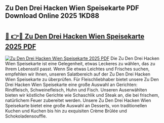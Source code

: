 ## Zu Den Drei Hacken Wien Speisekarte PDF Download Online 2025 1KD88

# <h2><a href="http://gc8aphh.nevu.top/?p=Zu+Den+Drei+Hacken+Wien+Speisekarte">🔗 👉🔴 Zu Den Drei Hacken Wien Speisekarte 2025 PDF</a></h2>

[![Zu Den Drei Hacken Wien Speisekarte 2025 PDF](https://i.imgur.com/dBaPXMq.png)](http://gc8aphh.nevu.top/?p=Zu+Den+Drei+Hacken+Wien+Speisekarte)
Die Zu Den Drei Hacken Wien Speisekarte ist eine Gelegenheit, etwas Leckeres zu wählen, das zu Ihrem Lebensstil passt. Wenn Sie etwas Leichtes und Frisches suchen, empfehlen wir Ihnen, unseren Salatbereich auf der Zu Den Drei Hacken Wien Speisekarte zu überprüfen. Für Fleischliebhaber bietet unsere Zu Den Drei Hacken Wien Speisekarte eine große Auswahl an Gerichten: Rindfleisch, Schweinefleisch, Huhn und Fisch. Unseren Auserwählten bieten wir köstliche Gerichte wie Schaschlik und Steak an, die bei frischem, natürlichem Feuer zubereitet werden. Unsere Zu Den Drei Hacken Wien Speisekarte bietet eine große Auswahl an Desserts, von traditionellen Kuchen und Kuchen bis hin zu exquisiten Crème Brûlée und Schokoladensouffle.
